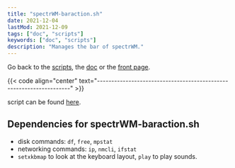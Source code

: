 ```yaml
---
title: "spectrWM-baraction.sh"
date: 2021-12-04
lastMod: 2021-12-09 
tags: ["doc", "scripts"]
keywords: ["doc", "scripts"]
description: "Manages the bar of spectrWM."
---
```

Go back to the [scripts](/public/doc/config/scripts), the [doc](/public/doc/config) or the [front page](/public).  

{{< code align="center" text="--------------------------------------------------------------------" >}}

script can be found [here](https://github.com/a2n-s/dotfiles/blob/main/scripts/spectrWM-baraction.sh).

## Dependencies for spectrWM-baraction.sh
- disk commands: `df`, `free`, `mpstat`
- networking commands: `ip`, `nmcli`, `ifstat`
- `setxkbmap` to look at the keyboard layout, `play` to play sounds.

